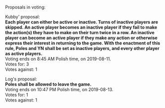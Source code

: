 Proposals in voting:  

Kubby' proposal:  
**Each player can either be active or inactive. Turns of inactive players are skipped. An active player becomes an inactive player if they fail to make the action(s) they have to make on their turn twice in a row. An inactive player can become an active player if they make any action or otherwise express their interest in returning to the game. With the enactment of this rule, Poles and YN shall be set as inactive players, and every other player as active players.**  
Voting ends on 8:45 AM Polish time, on 2019-08-11.  
Votes for: 3  
Votes against: 1  

Log's proposal:  
**Poles shall be allowed to leave the game.**  
Voting ends on 10:47 PM Polish time, on 2019-08-13.  
Votes for: 1  
Votes against: 1
